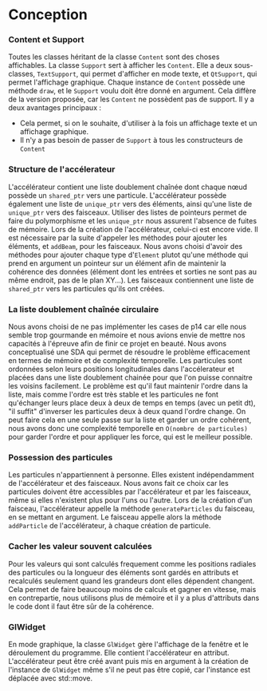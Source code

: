 # Conception

### Content et Support

Toutes les classes héritant de la classe `Content` sont des choses affichables.
La classe `Support` sert à afficher les `Content`. Elle a deux sous-classes,
`TextSupport`, qui permet d'afficher en mode texte, et `QtSupport`,
qui permet l'affichage graphique. Chaque instance de `Content` possède une méthode
`draw`, et le `Support` voulu doit être donné en argument. 
Cela diffère de la version proposée, car les `Content` ne possèdent pas de support.
Il y a deux avantages principaux : 
 - Cela permet, si on le souhaite, d'utiliser à la fois 
un affichage texte et un affichage graphique.
 - Il n'y a pas besoin de passer de `Support` à tous les constructeurs de `Content`

### Structure de l'accélerateur
L'accélérateur contient une liste doublement chaînée dont chaque nœud possède 
un `shared_ptr` vers une particule.
L'accélérateur possède également une liste de `unique_ptr` vers des éléments, ainsi qu'une
liste de `unique_ptr` vers des faisceaux. Utiliser des listes de pointeurs permet de faire
du polymorphisme et les `unique_ptr` nous assurent l'absence de fuites de mémoire.
Lors de la création de l'accélérateur, celui-ci est encore vide. 
Il est nécessaire par la suite d'appeler les méthodes pour ajouter les éléments, et `addBeam`, pour les faisceaux.
Nous avons choisi d'avoir des méthodes pour ajouter chaque type d'`Element` plutot 
qu'une méthode qui prend en argument un pointeur sur un élément afin de 
maintenir la cohérence des données (élément dont les entrées et sorties 
ne sont pas au même endroit, pas de le plan XY...).
Les faisceaux contiennent une liste de `shared_ptr` vers les particules
qu'ils ont créées.

### La liste doublement chaînée circulaire 

Nous avons choisi de ne pas implémenter les cases de p14 car elle nous semble trop gourmande 
en mémoire et nous avions envie de mettre nos capacités à l'épreuve afin de finir ce projet 
en beauté. Nous avons conceptualisé une SDA qui permet de résoudre le problème efficacement
en termes de mémoire et de complexité temporelle. Les particules sont ordonnées selon leurs 
positions longitudinales dans l'accélerateur et placées dans une liste doublement chainée 
pour que l'on puisse connaitre les voisins facilement. Le problème est qu'il faut maintenir 
l'ordre dans la liste, mais comme l'ordre est très stable et les particules ne font qu'échanger
leurs place deux à deux de temps en temps (avec un petit dt), "il suffit" d'inverser les 
particules deux à deux quand l'ordre change. On peut faire cela en une seule passe sur 
la liste et garder un ordre cohérent, nous avons donc une complexité temporelle en 
`O(nombre de particules)` pour garder l'ordre et pour appliquer les force, qui est le 
meilleur possible.


### Possession des particules

Les particules n'appartiennent à personne. Elles existent indépendamment de l'accélérateur
et des faisceaux. Nous avons fait ce choix car les particules doivent être accessibles par
l'accélérateur et par les faisceaux, même si elles n'existent plus pour l'uns ou l'autre. 
Lors de la création d'un faisceau, l'accélérateur appelle la méthode `generateParticles` 
du faisceau, en se mettant en argument. Le faisceau appelle alors la méthode `addParticle` de l'accélérateur, à chaque création de particule.

### Cacher les valeur souvent calculées

Pour les valeurs qui sont calculés frequement comme les positions radiales des particules
ou la longueur des éléments sont gardés en attributs et recalculés seulement quand
les grandeurs dont elles dépendent changent. Cela permet de faire beaucoup moins de calculs 
et gagner en vitesse, mais en contrepartie, nous utilisons plus de mémoire et il y a plus 
d'attributs dans le code dont il faut être sûr de la cohérence. 

### GlWidget
En mode graphique, la classe `GlWidget` gère l'affichage de la fenêtre et le déroulement
du programme. Elle contient l'accélérateur en attribut. L'accélérateur peut être créé avant
puis mis en argument à la création de l'instance de `GlWidget`
 même s'il ne peut pas être copié, car l'instance est déplacée avec std::move.
